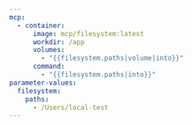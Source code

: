 ```yaml
---
mcp:
  - container:
      image: mcp/filesystem:latest
      workdir: /app
      volumes:
        - "{{filesystem.paths|volume|into}}"
      command:
        - "{{filesystem.paths|into}}"
parameter-values:
  filesystem:
    paths:
      - /Users/local-test
---
```


